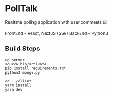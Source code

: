 # PollTalk

Realtime polling application with user comments ☑️

FrontEnd - React, NextJS (SSR)
BackEnd - Python3


## Build Steps
```
cd server
source bin/activate
pip install requirements.txt
python3 mongo.py

cd ../client
yarn install
yarn dev
